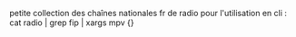 petite collection des chaînes nationales fr de radio
pour l'utilisation en cli : cat radio | grep fip | xargs mpv {}

